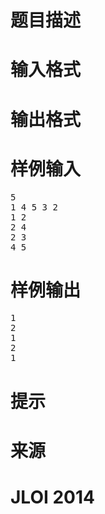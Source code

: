 

# 题目描述



# 输入格式



# 输出格式



# 样例输入


<pre>5
1 4 5 3 2
1 2
2 4
2 3
4 5
</pre>

# 样例输出


<pre>1
2
1
2
1
</pre>

# 提示



# 来源



# JLOI 2014


